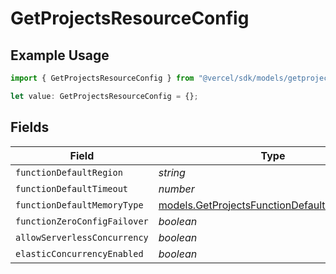 # GetProjectsResourceConfig

## Example Usage

```typescript
import { GetProjectsResourceConfig } from "@vercel/sdk/models/getprojectsop.js";

let value: GetProjectsResourceConfig = {};
```

## Fields

| Field                                                                                            | Type                                                                                             | Required                                                                                         | Description                                                                                      |
| ------------------------------------------------------------------------------------------------ | ------------------------------------------------------------------------------------------------ | ------------------------------------------------------------------------------------------------ | ------------------------------------------------------------------------------------------------ |
| `functionDefaultRegion`                                                                          | *string*                                                                                         | :heavy_minus_sign:                                                                               | N/A                                                                                              |
| `functionDefaultTimeout`                                                                         | *number*                                                                                         | :heavy_minus_sign:                                                                               | N/A                                                                                              |
| `functionDefaultMemoryType`                                                                      | [models.GetProjectsFunctionDefaultMemoryType](../models/getprojectsfunctiondefaultmemorytype.md) | :heavy_minus_sign:                                                                               | N/A                                                                                              |
| `functionZeroConfigFailover`                                                                     | *boolean*                                                                                        | :heavy_minus_sign:                                                                               | N/A                                                                                              |
| `allowServerlessConcurrency`                                                                     | *boolean*                                                                                        | :heavy_minus_sign:                                                                               | N/A                                                                                              |
| `elasticConcurrencyEnabled`                                                                      | *boolean*                                                                                        | :heavy_minus_sign:                                                                               | N/A                                                                                              |